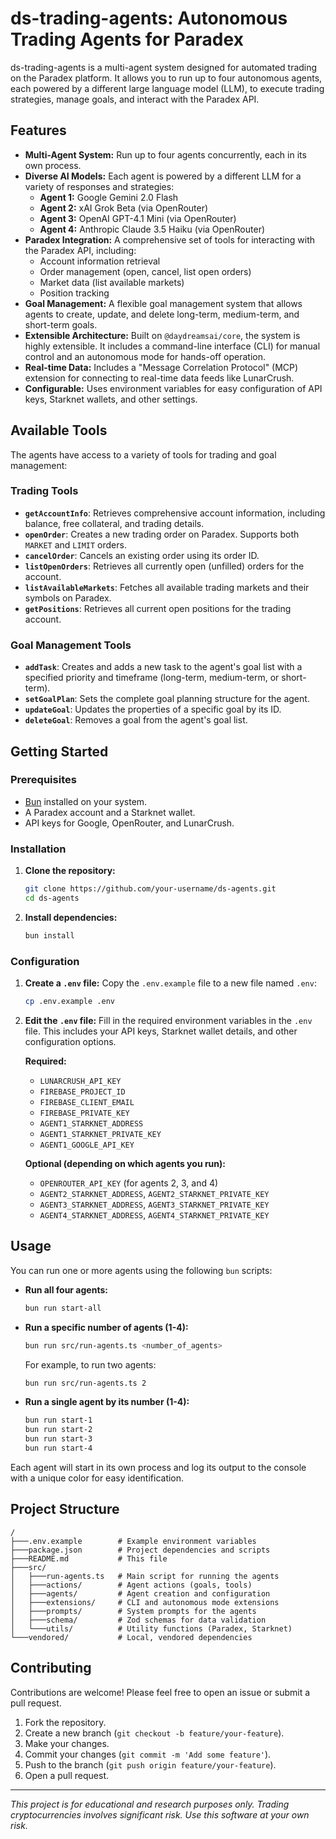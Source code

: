 # ds-trading-agents: Autonomous Trading Agents for Paradex

ds-trading-agents is a multi-agent system designed for automated trading on the Paradex platform. It allows you to run up to four autonomous agents, each powered by a different large language model (LLM), to execute trading strategies, manage goals, and interact with the Paradex API.

## Features

- **Multi-Agent System:** Run up to four agents concurrently, each in its own process.
- **Diverse AI Models:** Each agent is powered by a different LLM for a variety of responses and strategies:
    - **Agent 1:** Google Gemini 2.0 Flash
    - **Agent 2:** xAI Grok Beta (via OpenRouter)
    - **Agent 3:** OpenAI GPT-4.1 Mini (via OpenRouter)
    - **Agent 4:** Anthropic Claude 3.5 Haiku (via OpenRouter)
- **Paradex Integration:** A comprehensive set of tools for interacting with the Paradex API, including:
    - Account information retrieval
    - Order management (open, cancel, list open orders)
    - Market data (list available markets)
    - Position tracking
- **Goal Management:** A flexible goal management system that allows agents to create, update, and delete long-term, medium-term, and short-term goals.
- **Extensible Architecture:** Built on `@daydreamsai/core`, the system is highly extensible. It includes a command-line interface (CLI) for manual control and an autonomous mode for hands-off operation.
- **Real-time Data:** Includes a "Message Correlation Protocol" (MCP) extension for connecting to real-time data feeds like LunarCrush.
- **Configurable:** Uses environment variables for easy configuration of API keys, Starknet wallets, and other settings.

## Available Tools

The agents have access to a variety of tools for trading and goal management:

### Trading Tools

-   **`getAccountInfo`**: Retrieves comprehensive account information, including balance, free collateral, and trading details.
-   **`openOrder`**: Creates a new trading order on Paradex. Supports both `MARKET` and `LIMIT` orders.
-   **`cancelOrder`**: Cancels an existing order using its order ID.
-   **`listOpenOrders`**: Retrieves all currently open (unfilled) orders for the account.
-   **`listAvailableMarkets`**: Fetches all available trading markets and their symbols on Paradex.
-   **`getPositions`**: Retrieves all current open positions for the trading account.

### Goal Management Tools

-   **`addTask`**: Creates and adds a new task to the agent's goal list with a specified priority and timeframe (long-term, medium-term, or short-term).
-   **`setGoalPlan`**: Sets the complete goal planning structure for the agent.
-   **`updateGoal`**: Updates the properties of a specific goal by its ID.
-   **`deleteGoal`**: Removes a goal from the agent's goal list.

## Getting Started

### Prerequisites

- [Bun](https://bun.sh/) installed on your system.
- A Paradex account and a Starknet wallet.
- API keys for Google, OpenRouter, and LunarCrush.

### Installation

1.  **Clone the repository:**
    ```bash
    git clone https://github.com/your-username/ds-agents.git
    cd ds-agents
    ```

2.  **Install dependencies:**
    ```bash
    bun install
    ```

### Configuration

1.  **Create a `.env` file:**
    Copy the `.env.example` file to a new file named `.env`:
    ```bash
    cp .env.example .env
    ```

2.  **Edit the `.env` file:**
    Fill in the required environment variables in the `.env` file. This includes your API keys, Starknet wallet details, and other configuration options.

    **Required:**
    - `LUNARCRUSH_API_KEY`
    - `FIREBASE_PROJECT_ID`
    - `FIREBASE_CLIENT_EMAIL`
    - `FIREBASE_PRIVATE_KEY`
    - `AGENT1_STARKNET_ADDRESS`
    - `AGENT1_STARKNET_PRIVATE_KEY`
    - `AGENT1_GOOGLE_API_KEY`

    **Optional (depending on which agents you run):**
    - `OPENROUTER_API_KEY` (for agents 2, 3, and 4)
    - `AGENT2_STARKNET_ADDRESS`, `AGENT2_STARKNET_PRIVATE_KEY`
    - `AGENT3_STARKNET_ADDRESS`, `AGENT3_STARKNET_PRIVATE_KEY`
    - `AGENT4_STARKNET_ADDRESS`, `AGENT4_STARKNET_PRIVATE_KEY`


## Usage

You can run one or more agents using the following `bun` scripts:

-   **Run all four agents:**
    ```bash
    bun run start-all
    ```

-   **Run a specific number of agents (1-4):**
    ```bash
    bun run src/run-agents.ts <number_of_agents>
    ```
    For example, to run two agents:
    ```bash
    bun run src/run-agents.ts 2
    ```

-   **Run a single agent by its number (1-4):**
    ```bash
    bun run start-1
    bun run start-2
    bun run start-3
    bun run start-4
    ```

Each agent will start in its own process and log its output to the console with a unique color for easy identification.

## Project Structure

```
/
├───.env.example        # Example environment variables
├───package.json        # Project dependencies and scripts
├───README.md           # This file
├───src/
│   ├───run-agents.ts   # Main script for running the agents
│   ├───actions/        # Agent actions (goals, tools)
│   ├───agents/         # Agent creation and configuration
│   ├───extensions/     # CLI and autonomous mode extensions
│   ├───prompts/        # System prompts for the agents
│   ├───schema/         # Zod schemas for data validation
│   └───utils/          # Utility functions (Paradex, Starknet)
└───vendored/           # Local, vendored dependencies
```

## Contributing

Contributions are welcome! Please feel free to open an issue or submit a pull request.

1.  Fork the repository.
2.  Create a new branch (`git checkout -b feature/your-feature`).
3.  Make your changes.
4.  Commit your changes (`git commit -m 'Add some feature'`).
5.  Push to the branch (`git push origin feature/your-feature`).
6.  Open a pull request.

---

*This project is for educational and research purposes only. Trading cryptocurrencies involves significant risk. Use this software at your own risk.*